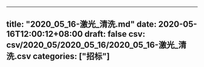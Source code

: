 
---
title: "2020_05_16-激光_清洗.md"
date: 2020-05-16T12:00:12+08:00
draft: false
csv: csv/2020_05/2020_05_16/2020_05_16-激光_清洗.csv
categories: ["招标"]
---
